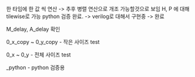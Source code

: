 한 타임에 한 값 씩 연산
-> 추후 병렬 연산으로 개조 가능할것으로 보임
H, P 에 대해 tilewise로 가능 python 검증 완료.
-> verilog로 대해서 구현중 -> 완료

M_delay, A_delay 확인


0_x_copy ~ 0_y_copy - 작은 사이즈 test

0_x ~ 0_y - 전체 사이즈 test

_python - python 검증용 